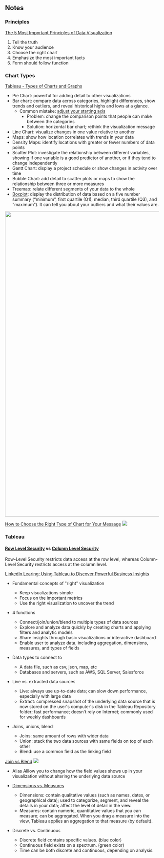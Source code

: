 ## Notes

### Principles
[The 5 Most Important Principles of Data Visualization](https://towardsdatascience.com/the-5-most-important-principles-of-data-visualization-455225a6c4b3#:~:text=Data%20visualization%2C%20in%20the%20simplest,understand%20patterns%20and%20communicate%20insights.&text=Misleading%2C%20confusing%2C%20and%20impractical%20visualizations,designers%20and%20journalists%20among%20us.)

1. Tell the truth
2. Know your audience
3. Choose the right chart
4. Emphasize the most important facts
5. Form should follow function

### Chart Types
[Tableau - Types of Charts and Graphs](https://www.tableau.com/learn/whitepapers/which-chart-or-graph-is-right-for-you)
* Pie Chart: powerful for adding detail to other visualizations
* Bar chart: compare data across categories, highlight differences, show trends and outliers, and reveal historical highs and lows at a glance.
  * Common mistake: [adjust your starting axis](https://uxdesign.cc/the-most-common-mistake-designers-make-when-adjusting-their-bar-charts-6f7405d69703) 
    * Problem: change the comparison points that people can make between the categories
    * Solution: horizontal bar chart; rethink the visualization message
* Line Chart: visualize changes in one value relative to another
* Maps: show how location correlates with trends in your data
* Density Maps: identify locations with greater or fewer numbers of data points
* Scatter Plot: investigate the relationship between different variables, showing if one variable is a good predictor of another, or if they tend to change independently
* Gantt Chart: display a project schedule or show changes in activity over time
* Bubble Chart: add detail to scatter plots or maps to show the relationship between three or more measures
* Treemap: relate different segments of your data to the whole
* [Boxplot](https://towardsdatascience.com/understanding-boxplots-5e2df7bcbd51): display the distribution of data based on a five number summary (“minimum”, first quartile (Q1), median, third quartile (Q3), and “maximum”). It can tell you about your outliers and what their values are.

<img src="https://miro.medium.com/max/924/1*NRlqiZGQdsIyAu0KzP7LaQ.png" width="800" height="1000" />



[How to Choose the Right Type of Chart for Your Message](https://education.microsoft.com/en-us/course/0a60eeb6/1)
![](https://az801952.vo.msecnd.net/uploads/b9335f90-bb61-4773-899e-3927c923b9be.png)



### Tableau
#### [Row Level Security](https://www.thedataschool.com.au/mipadmin/row-level-security-in-tableau-using-user-functions/) vs [Column Level Security](https://www.thedataschool.com.au/mipadmin/column-level-security-in-tableau-uisng-user-functions/)
Row-Level Security restricts data access at the row level, whereas Column-Level Security restricts access at the column level.

[LinkedIn Learing: Using Tableau to Discover Powerful Business Insights](https://www.linkedin.com/learning/using-tableau-to-discover-powerful-business-insights)
* Fundamental concepts of "right" visualization
  - Keep visualizations simple
  - Focus on the important metrics
  - Use the right visualization to uncover the trend

* 4 functions
  - Connect/join/union/blend to multiple types of data sources
  - Explore and analyze data quickly by creating charts and applying filters and analytic models
  - Share insights through basic visualizations or interactive dashboard
  - Enable user to analyze data, including aggregation, dimensions, measures, and types of fields

* Data types to connect to
  - A data file, such as csv, json, map, etc
  - Databases and servers, such as AWS, SQL Server, Salesforce

* Live vs. extracted data sources
  - Live: always use up-to-date data; can slow down performance, especially with large data
  - Extract: compressed snapshot of the underlying data source that is now stored on the user's computer's disk in the Tableau Repository folder; fast performance; doesn't rely on Internet; commonly used for weekly dashboards

* Joins, unions, blend
  - Joins: same amount of rows with wider data
  - Union: stack the two data sources with same fields on top of each other
  - Blend: use a common field as the linking field
  
[Join vs Blend](https://deep-r.medium.com/join-vs-blend-in-tableau-desktop-929fffe42c89)
![](https://miro.medium.com/max/1200/1*VJ_M5T4r7j6ojErChi3Ipg.png)

* Alias
Alllow you to change how the field values shows up in your visualization without altering the underlying data source

* [Dimensions vs. Measures](https://help.tableau.com/current/pro/desktop/en-us/datafields_typesandroles.htm)
  - Dimensions: contain qualitative values (such as names, dates, or geographical data); used to categorize, segment, and reveal the details in your data; affect the level of detail in the view.
  - Measures: contain numeric, quantitative values that you can measure; can be aggregated. When you drag a measure into the view, Tableau applies an aggregation to that measure (by default).

* Discrete vs. Continuous
  - Discrete field contains specific values. (blue color)
  - Continuous field exists on a spectrum. (green color)
  - Time can be both discrete and continuous, depending on analysis.






























